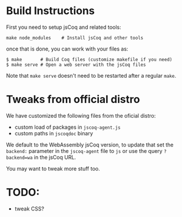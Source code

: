# Build Instructions

First you need to setup jsCoq and related tools:
```
make node_modules    # Install jsCoq and other tools
```

once that is done, you can work with your files as:

```
$ make       # Build Coq files (customize makefile if you need)
$ make serve # Open a web server with the jsCoq files
```

Note that `make serve` doesn't need to be restarted after a regular
`make`.

# Tweaks from official distro

We have customized the following files from the oficial distro:

+ custom load of packages in `jscoq-agent.js`
+ custom paths in `jscoqdoc` binary

We default to the WebAssembly jsCoq version, to update that set the
`backend:` parameter in the `jscoq-agent` file to `js` or use the
query `?backend=wa` in the jsCoq URL.

You may want to tweak more stuff too.

# TODO:

- tweak CSS?
